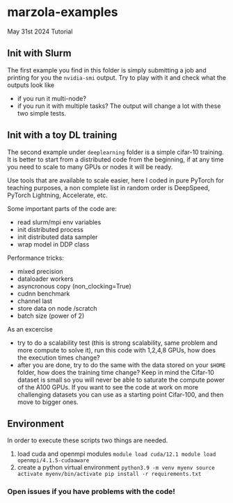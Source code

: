 # marzola-examples
May 31st 2024 Tutorial

## Init with Slurm
The first example you find in this folder is simply submitting a job and printing for you the `nvidia-smi` output.
Try to play with it and check what the outputs look like
- if you run it multi-node?
- if you run it with multiple tasks?
The output will change a lot with these two simple tests.

## Init with a toy DL training
The second example under `deeplearning` folder is a simple cifar-10 training.
It is better to start from a distributed code from the beginning, if at any time you need to scale to many GPUs or nodes it will be ready.

Use tools that are available to scale easier, here I coded in pure PyTorch for teaching purposes, a non complete list in random order is DeepSpeed, PyTorch Lightning, Accelerate, etc.

Some important parts of the code are:
- read slurm/mpi env variables
- init distributed process
- init distributed data sampler
- wrap model in DDP class

Performance tricks:
- mixed precision
- dataloader workers
- asyncronous copy (non_clocking=True)
- cudnn benchmark
- channel last
- store data on node /scratch
- batch size (power of 2)

As an excercise
- try to do a scalability test (this is strong scalability, same problem and more compute to solve it), run this code with 1,2,4,8 GPUs, how does the execution times change?
- after you are done, try to do the same with the data stored on your `$HOME` folder, how does the training time change?
Keep in mind the Cifar-10 dataset is small so you will never be able to saturate the compute power of the A100 GPUs.
If you want to see the code at work on more challenging datasets you can use as a starting point Cifar-100, and then move to bigger ones.

## Environment
In order to execute these scripts two things are needed.
1. load cuda and openmpi modules
`module load cuda/12.1
module load openmpi/4.1.5-cudaaware`
2. create a python virtual environment
`python3.9 -m venv myenv
source activate myenv/bin/activate
pip install -r requirements.txt`

### Open issues if you have problems with the code!

